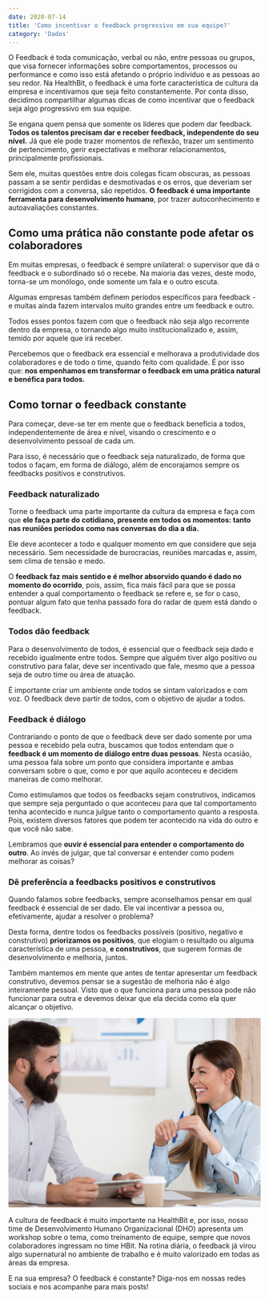 ```yaml
---
date: 2020-07-14
title: 'Como incentivar o feedback progressivo em sua equipe?' 
category: 'Dados'
---
```


O Feedback é toda comunicação, verbal ou não, entre pessoas ou grupos, que visa fornecer informações sobre comportamentos, processos ou performance e como isso está afetando o próprio indivíduo e as pessoas ao seu redor. Na HealthBit, o feedback é uma forte característica de cultura da empresa e incentivamos que seja feito constantemente. Por conta disso, decidimos compartilhar algumas dicas de como incentivar que o feedback seja algo progressivo em sua equipe.

Se engana quem pensa que somente os líderes que podem dar feedback. **Todos os talentos precisam dar e receber feedback, independente do seu nível.** Já que ele pode trazer momentos de reflexão, trazer um sentimento de pertencimento, gerir expectativas e melhorar relacionamentos, principalmente profissionais.

Sem ele, muitas questões entre dois colegas ficam obscuras, as pessoas passam a se sentir perdidas e desmotivadas e os erros, que deveriam ser corrigidos com a conversa, são repetidos. **O feedback é uma importante ferramenta para desenvolvimento humano**, por trazer autoconhecimento e autoavaliações constantes.

## Como uma prática não constante pode afetar os colaboradores

Em muitas empresas, o feedback é sempre unilateral: o supervisor que dá o feedback e o subordinado só o recebe. Na maioria das vezes, deste modo, torna-se um monólogo, onde somente um fala e o outro escuta.

Algumas empresas também definem períodos específicos para feedback - e muitas ainda fazem intervalos muito grandes entre um feedback e outro.

Todos esses pontos fazem com que o feedback não seja algo recorrente dentro da empresa, o tornando algo muito institucionalizado e, assim, temido por aquele que irá receber.

Percebemos que o feedback era essencial e melhorava a produtividade dos colaboradores e de todo o time, quando feito com qualidade. É por isso que: **nos empenhamos em transformar o feedback em uma prática natural e benéfica para todos.**

## Como tornar o feedback constante

Para começar, deve-se ter em mente que o feedback beneficia a todos, independentemente de área e nível, visando o crescimento e o desenvolvimento pessoal de cada um.

Para isso, é necessário que o feedback seja naturalizado, de forma que todos o façam, em forma de diálogo, além de encorajamos sempre os feedbacks positivos e construtivos.

### Feedback naturalizado

Torne o feedback uma parte importante da cultura da empresa e faça com que **ele faça parte do cotidiano, presente em todos os momentos: tanto nas reuniões períodos como nas conversas do dia a dia.**

Ele deve acontecer a todo e qualquer momento em que considere que seja necessário. Sem necessidade de burocracias, reuniões marcadas e, assim, sem clima de tensão e medo.

O **feedback faz mais sentido e é melhor absorvido quando é dado no momento do ocorrido**, pois, assim, fica mais fácil para que se possa entender a qual comportamento o feedback se refere e, se for o caso, pontuar algum fato que tenha passado fora do radar de quem está dando o feedback.

### Todos dão feedback

Para o desenvolvimento de todos, é essencial que o feedback seja dado e recebido igualmente entre todos. Sempre que alguém tiver algo positivo ou construtivo para falar, deve ser incentivado que fale, mesmo que a pessoa seja de outro time ou área de atuação.

É importante criar um ambiente onde todos se sintam valorizados e com voz. O feedback deve partir de todos, com o objetivo de ajudar a todos.

### Feedback é diálogo

Contrariando o ponto de que o feedback deve ser dado somente por uma pessoa e recebido pela outra, buscamos que todos entendam que o **feedback é um momento de diálogo entre duas pessoas**. Nesta ocasião, uma pessoa fala sobre um ponto que considera importante e ambas conversam sobre o que, como e por que aquilo aconteceu e decidem maneiras de como melhorar.

Como estimulamos que todos os feedbacks sejam construtivos, indicamos que sempre seja perguntado o que aconteceu para que tal comportamento tenha acontecido e nunca julgue tanto o comportamento quanto a resposta. Pois, existem diversos fatores que podem ter acontecido na vida do outro e que você não sabe.

Lembramos que **ouvir é essencial para entender o comportamento do outro**. Ao invés de julgar, que tal conversar e entender como podem melhorar as coisas?

### Dê preferência a feedbacks positivos e construtivos

Quando falamos sobre feedbacks, sempre aconselhamos pensar em qual feedback é essencial de ser dado. Ele vai incentivar a pessoa ou, efetivamente, ajudar a resolver o problema?

Desta forma, dentre todos os feedbacks possíveis (positivo, negativo e construtivo) **priorizamos os positivos**, que elogiam o resultado ou alguma característica de uma pessoa, **e construtivos**, que sugerem formas de desenvolvimento e melhoria, juntos.

Também mantemos em mente que antes de tentar apresentar um feedback construtivo, devemos pensar se a sugestão de melhoria não é algo inteiramente pessoal. Visto que o que funciona para uma pessoa pode não funcionar para outra e devemos deixar que ela decida como ela quer alcançar o objetivo.

![Feedback progressivo](como-incentivar-o-feedback-progressivo-em-sua-equipe.png)

A cultura de feedback é muito importante na HealthBit e, por isso, nosso time de Desenvolvimento Humano Organizacional (DHO) apresenta um workshop sobre o tema, como treinamento de equipe, sempre que novos colaboradores ingressam no time HBit. Na rotina diária, o feedback já virou algo supernatural no ambiente de trabalho e é muito valorizado em todas as áreas da empresa.

E na sua empresa? O feedback é constante? Diga-nos em nossas redes sociais e nos acompanhe para mais posts!